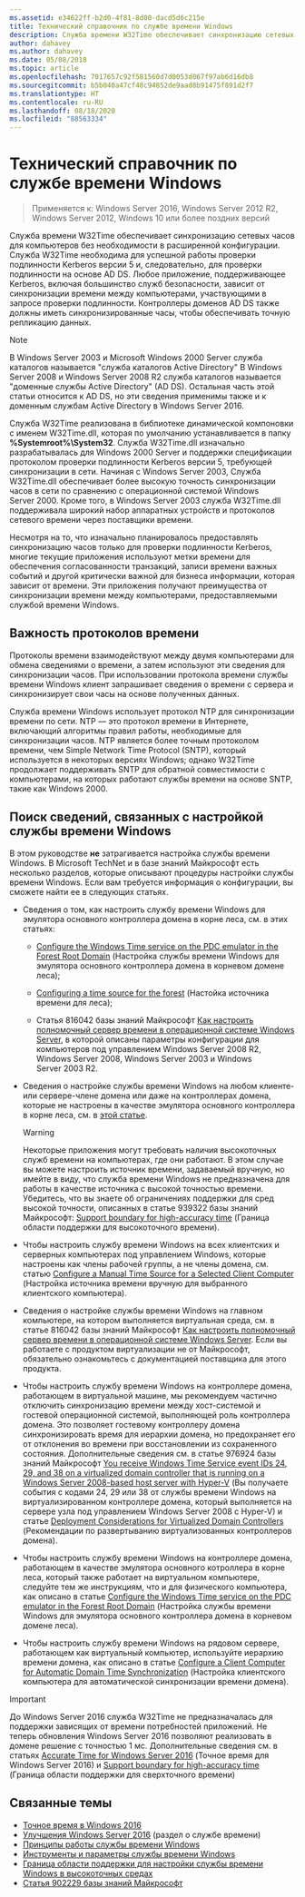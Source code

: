 ```yaml
---
ms.assetid: e34622ff-b2d0-4f81-8d00-dacd5d6c215e
title: Технический справочник по службе времени Windows
description: Служба времени W32Time обеспечивает синхронизацию сетевых часов для компьютеров без необходимости в расширенной конфигурации. Служба W32Time необходима для успешной работы проверки подлинности Kerberos версии 5 и, следовательно, для проверки подлинности на основе AD DS.
author: dahavey
ms.author: dahavey
ms.date: 05/08/2018
ms.topic: article
ms.openlocfilehash: 7017657c92f581560d7d0053d067f97ab6d16db8
ms.sourcegitcommit: b5b040a47cf48c94852de9aad8b91475f891d2f7
ms.translationtype: HT
ms.contentlocale: ru-RU
ms.lasthandoff: 08/18/2020
ms.locfileid: "88563334"
---
```

# <a name="windows-time-service-technical-reference"></a>Технический справочник по службе времени Windows
>Применяется к: Windows Server 2016, Windows Server 2012 R2, Windows Server 2012, Windows 10 или более поздних версий

Служба времени W32Time обеспечивает синхронизацию сетевых часов для компьютеров без необходимости в расширенной конфигурации. Служба W32Time необходима для успешной работы проверки подлинности Kerberos версии 5 и, следовательно, для проверки подлинности на основе AD DS. Любое приложение, поддерживающее Kerberos, включая большинство служб безопасности, зависит от синхронизации времени между компьютерами, участвующими в запросе проверки подлинности. Контроллеры доменов AD DS также должны иметь синхронизированные часы, чтобы обеспечивать точную репликацию данных.

> [!NOTE]
> В Windows Server 2003 и Microsoft Windows 2000 Server служба каталогов называется "служба каталогов Active Directory" В Windows Server 2008 и Windows Server 2008 R2 служба каталогов называется "доменные службы Active Directory" (AD DS). Остальная часть этой статьи относится к AD DS, но эти сведения применимы также и к доменным службам Active Directory в Windows Server 2016.

Служба W32Time реализована в библиотеке динамической компоновки с именем W32Time.dll, которая по умолчанию устанавливается в папку **%Systemroot%\System32**. Служба W32Time.dll изначально разрабатывалась для Windows 2000 Server и поддержки спецификации протоколом проверки подлинности Kerberos версии 5, требующей синхронизации в сети. Начиная с Windows Server 2003, Служба W32Time.dll обеспечивает более высокую точность синхронизации часов в сети по сравнению с операционной системой Windows Server 2000. Кроме того, в Windows Server 2003 служба W32Time.dll поддерживала широкий набор аппаратных устройств и протоколов сетевого времени через поставщики времени.

Несмотря на то, что изначально планировалось предоставлять синхронизацию часов только для проверки подлинности Kerberos, многие текущие приложения используют метки времени для обеспечения согласованности транзакций, записи времени важных событий и другой критически важной для бизнеса информации, которая зависит от времени.  Эти приложения получают преимущества от синхронизации времени между компьютерами, предоставляемыми службой времени Windows.

## <a name="importance-of-time-protocols"></a>Важность протоколов времени
Протоколы времени взаимодействуют между двумя компьютерами для обмена сведениями о времени, а затем используют эти сведения для синхронизации часов. При использовании протокола времени службы времени Windows клиент запрашивает сведения о времени с сервера и синхронизирует свои часы на основе полученных данных.

Служба времени Windows использует протокол NTP для синхронизации времени по сети. NTP — это протокол времени в Интернете, включающий алгоритмы правил работы, необходимые для синхронизации часов. NTP является более точным протоколом времени, чем Simple Network Time Protocol (SNTP), который используется в некоторых версиях Windows; однако W32Time продолжает поддерживать SNTP для обратной совместимости с компьютерами, на которых работают службы времени на основе SNTP, такие как Windows 2000.
## <a name="where-to-find-windows-time-service-configuration-related-information"></a>Поиск сведений, связанных с настройкой службы времени Windows
В этом руководстве **не** затрагивается настройка службы времени Windows. В Microsoft TechNet и в базе знаний Майкрософт есть несколько разделов, которые описывают процедуры настройки службы времени Windows. Если вам требуется информация о конфигурации, вы сможете найти ее в следующих статьях.
-   Сведения о том, как настроить службу времени Windows для эмулятора основного контроллера домена в корне леса, см. в этих статьях:

    -   [Configure the Windows Time service on the PDC emulator in the Forest Root Domain](/previous-versions/windows/it-pro/windows-server-2008-R2-and-2008/cc731191%28v=ws.10%29) (Настройка службы времени Windows для эмулятора основного контроллера домена в корневом домене леса);

    -   [Configuring a time source for the forest](/previous-versions/windows/it-pro/windows-server-2008-r2-and-2008/cc794823%28v%3dws.10%29) (Настойка источника времени для леса);

    -   Статья 816042 базы знаний Майкрософт [Как настроить полномочный сервер времени в операционной системе Windows Server](https://go.microsoft.com/fwlink/?LinkID=60402), в которой описаны параметры конфигурации для компьютеров под управлением Windows Server 2008 R2, Windows Server 2008, Windows Server 2003 и Windows Server 2003 R2.

-   Сведения о настройке службы времени Windows на любом клиенте- или сервере-члене домена или даже на контроллерах домена, которые не настроены в качестве эмулятора основного контроллера в корне леса, см. в [этой статье](/previous-versions/windows/it-pro/windows-server-2008-r2-and-2008/cc816884%28v%3dws.10%29).

    > [!WARNING]
    > Некоторые приложения могут требовать наличия высокоточных служб времени на компьютерах, где они работают. В этом случае вы можете настроить источник времени, задаваемый вручную, но имейте в виду, что служба времени Windows не предназначена для работы в качестве источника с высокой точностью времени. Убедитесь, что вы знаете об ограничениях поддержки для сред высокой точности, описанных в статье 939322 базы знаний Майкрософт: [Support boundary for high-accuracy time](support-boundary.md) (Граница области поддержки для высокоточного времени).

-   Чтобы настроить службу времени Windows на всех клиентских и серверных компьютерах под управлением Windows, которые настроены как члены рабочей группы, а не члены домена, см. статью [Configure a Manual Time Source for a Selected Client Computer](/previous-versions/windows/it-pro/windows-server-2008-r2-and-2008/cc816656%28v%3dws.10%29) (Настройка источника времени вручную для выбранного клиентского компьютера).

-   Сведения о настройке службы времени Windows на главном компьютере, на котором выполняется виртуальная среда, см. в статье 816042 базы знаний Майкрософт [Как настроить полномочный сервер времени в операционной системе Windows Server](https://go.microsoft.com/fwlink/?LinkID=60402). Если вы работаете с продуктом виртуализации не от Майкрософт, обязательно ознакомьтесь с документацией поставщика для этого продукта.

-   Чтобы настроить службу времени Windows на контроллере домена, работающем в виртуальной машине, мы рекомендуем частично отключить синхронизацию времени между хост-системой и гостевой операционной системой, выполняющей роль контроллера домена. Это позволяет гостевому контроллеру домена синхронизировать время для иерархии домена, но предохраняет его от отклонения во времени при восстановлении из сохраненного состояния. Дополнительные сведения см. в статье 976924 базы знаний Майкрософт [You receive Windows Time Service event IDs 24, 29, and 38 on a virtualized domain controller that is running on a Windows Server 2008-based host server with Hyper-V](https://go.microsoft.com/fwlink/?LinkID=192236) (Вы получаете события с кодами 24, 29 или 38 от службы времени Windows на виртуализированном контроллере домена, который выполняется на сервере узла под управлением Windows Server 2008 с Hyper-V) и статье [Deployment Considerations for Virtualized Domain Controllers](https://go.microsoft.com/fwlink/?LinkID=192235) (Рекомендации по развертыванию виртуализованных контроллеров домена).

-   Чтобы настроить службу времени Windows на контроллере домена, работающем в качестве эмулятора основного котроллера в корне леса, который также работает на виртуальном компьютере, следуйте тем же инструкциям, что и для физического компьютера, как описано в статье [Configure the Windows Time service on the PDC emulator in the Forest Root Domain](/previous-versions/windows/it-pro/windows-server-2008-R2-and-2008/cc731191%28v=ws.10%29) (Настройка службы времени Windows для эмулятора основного контроллера домена в корневом домене леса).

-   Чтобы настроить службу времени Windows на рядовом сервере, работающем как виртуальный компьютер, используйте иерархию времени домена, как описано в статье [Configure a Client Computer for Automatic Domain Time Synchronization](/previous-versions/windows/it-pro/windows-server-2008-r2-and-2008/cc816884%28v%3dws.10%29) (Настройка клиентского компьютера для автоматической синхронизации времени домена).


> [!IMPORTANT]
> До Windows Server 2016 служба W32Time не предназначалась для поддержки зависящих от времени потребностей приложений.  Не теперь обновления Windows Server 2016 позволяют реализовать в домене решение с точностью 1 мс.  Дополнительные сведения см. в статьях [Accurate Time for Windows Server 2016](accurate-time.md) (Точное время для Windows Server 2016) и [Support boundary for high-accuracy time](support-boundary.md) (Граница области поддержки для сверхточного времени)

## <a name="related-topics"></a>Связанные темы
- [Точное время в Windows 2016](accurate-time.md)
- [Улучшения Windows Server 2016](windows-server-2016-improvements.md) (раздел о службе времени)
- [Принципы работы службы времени Windows](How-the-Windows-Time-Service-Works.md)
- [Инструменты и параметры службы времени Windows](Windows-Time-Service-Tools-and-Settings.md)
- [Граница области поддержки для настройки службы времени Windows в высокоточных средах](support-boundary.md)
- [Статья 902229 базы знаний Майкрософт](https://go.microsoft.com/fwlink/?LinkId=186066)
